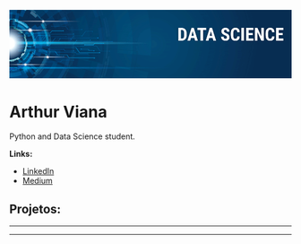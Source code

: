 <p align="center">
  <img src="banner.png" >
</p>

# Arthur Viana
Python and Data Science student.

**Links:**
* [LinkedIn](https://www.linkedin.com/in/arthurviana)
* [Medium](https://https://medium.com/@arthurbvrocha)


## Projetos:
* **

---




